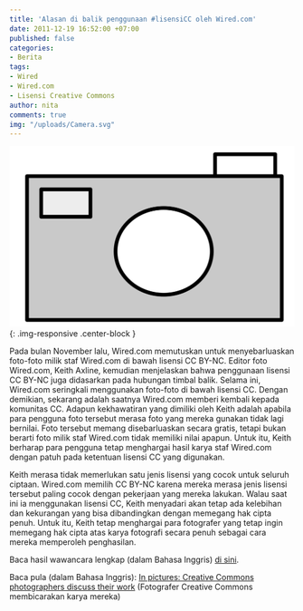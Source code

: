 ```yaml
---
title: 'Alasan di balik penggunaan #lisensiCC oleh Wired.com'
date: 2011-12-19 16:52:00 +07:00
published: false
categories:
- Berita
tags:
- Wired
- Wired.com
- Lisensi Creative Commons
author: nita
comments: true
img: "/uploads/Camera.svg"
---
```


![Camera.svg](/uploads/Camera.svg){: .img-responsive .center-block }

Pada bulan November lalu, Wired.com memutuskan untuk menyebarluaskan foto-foto milik staf Wired.com di bawah lisensi CC BY-NC. Editor foto Wired.com, Keith Axline, kemudian menjelaskan bahwa penggunaan lisensi CC BY-NC juga didasarkan pada hubungan timbal balik. Selama ini, Wired.com seringkali menggunakan foto-foto di bawah lisensi CC. Dengan demikian, sekarang adalah saatnya Wired.com memberi kembali kepada komunitas CC. Adapun kekhawatiran yang dimiliki oleh Keith adalah apabila para pengguna foto tersebut merasa foto yang mereka gunakan tidak lagi bernilai. Foto tersebut memang disebarluaskan secara gratis, tetapi bukan berarti foto milik staf Wired.com tidak memiliki nilai apapun. Untuk itu, Keith berharap para pengguna tetap menghargai hasil karya staf Wired.com dengan patuh pada ketentuan lisensi CC yang digunakan.

Keith merasa tidak memerlukan satu jenis lisensi yang cocok untuk seluruh ciptaan. Wired.com memilih CC BY-NC karena mereka merasa jenis lisensi tersebut paling cocok dengan pekerjaan yang mereka lakukan. Walau saat ini ia menggunakan lisensi CC, Keith menyadari akan tetap ada kelebihan dan kekurangan yang bisa dibandingkan dengan memegang hak cipta penuh. Untuk itu, Keith tetap menghargai para fotografer yang tetap ingin memegang hak cipta atas karya fotografi secara penuh sebagai cara mereka memperoleh penghasilan.

Baca hasil wawancara lengkap (dalam Bahasa Inggris) [di sini](http://www.wired.co.uk/news/archive/2011-12/16/creatice-commons-chat-with-wiredcom).

Baca pula (dalam Bahasa Inggris): [In pictures: Creative Commons photographers discuss their work](http://www.wired.co.uk/news/archive/2011-12/16/creative-commons-gallery) (Fotografer Creative Commons membicarakan karya mereka)
